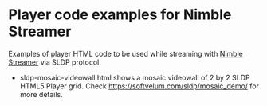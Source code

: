 Player code examples for Nimble Streamer
==============================

Examples of player HTML code to be used while streaming with [Nimble Streamer](https://softvelum.com/nimble/) via SLDP protocol.

- sldp-mosaic-videowall.html shows a mosaic videowall of 2 by 2 SLDP HTML5 Player grid. Check https://softvelum.com/sldp/mosaic_demo/ for more details.
